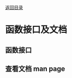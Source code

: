 [返回目录](/README.md)

函数接口及文档
===========================


函数接口
----------



查看文档 man page
----------
